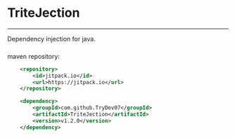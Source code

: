 # TriteJection

___
Dependency injection for java.

###

maven repository:

```xml
	<repository>
	    <id>jitpack.io</id>
	    <url>https://jitpack.io</url>
	</repository>

	<dependency>
	    <groupId>com.github.TryDev07</groupId>
	    <artifactId>TriteJection</artifactId>
	    <version>v1.2.0</version>
	</dependency>
```

